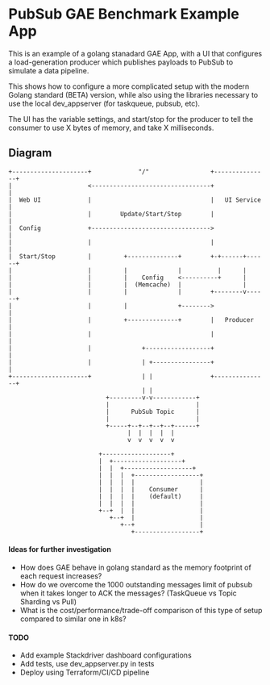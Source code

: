 # PubSub GAE Benchmark Example App

This is an example of a golang stanadard GAE App, with a UI that configures a load-generation producer which publishes payloads to PubSub to simulate a data pipeline.

This shows how to configure a more complicated setup with the modern Golang standard (BETA) version, while also using the libraries necessary to use the local dev_appserver (for taskqueue, pubsub, etc).

The UI has the variable settings, and start/stop for the producer to tell the consumer to use X bytes of memory, and take X milliseconds.


## Diagram

    +---------------------+             "/"                 +---------------+
    |                     <---------------------------------+               |
    |  Web UI             |                                 |   UI Service  |
    |                     |        Update/Start/Stop        |               |
    |  Config             +--------------------------------->               |
    |                     |                                 |               |
    |  Start/Stop         |         +--------------+        +-+------+------+
    |                     |         |              |          |      |       
    |                     |         |    Config    <----------+      |       
    |                     |         |  (Memcache)  |                 |       
    |                     |         |              |        +--------v------+
    |                     |         |              +-------->               |
    |                     |         +--------------+        |   Producer    |
    |                     |                                 |               |
    |                     |              +------------------+               |
    |                     |              | +----------------+               |
    +---------------------+              | |                +---------------+
                                         | |                                 
                               +---------v-v------------+                    
                               |                        |                    
                               |      PubSub Topic      |                    
                               |                        |                    
                               +-----+--+--+--+--+------+                    
                                     |  |  |  |  |                           
                                     v  v  v  v  v                           
                                                                             
                             +-------------------+                           
                             |  +-------------------+                        
                             |  |  +-------------------+                     
                             |  |  |  +------------------+                   
                             |  |  |  |                  |                   
                             |  |  |  |    Consumer      |                   
                             |  |  |  |    (default)     |                   
                             |  |  |  |                  |                   
                             +--+  |  |                  |                   
                                +--+  |                  |                   
                                   +--+                  |                   
                                      +------------------+                   

#### Ideas for further investigation

* How does GAE behave in golang standard as the memory footprint of each request increases?
* How do we overcome the 1000 outstanding messages limit of pubsub when it takes longer to ACK the messages? (TaskQueue vs Topic Sharding vs Pull)
* What is the cost/performance/trade-off comparison of this type of setup compared to similar one in k8s?


#### TODO

* Add example Stackdriver dashboard configurations
* Add tests, use dev_appserver.py in tests
* Deploy using Terraform/CI/CD pipeline